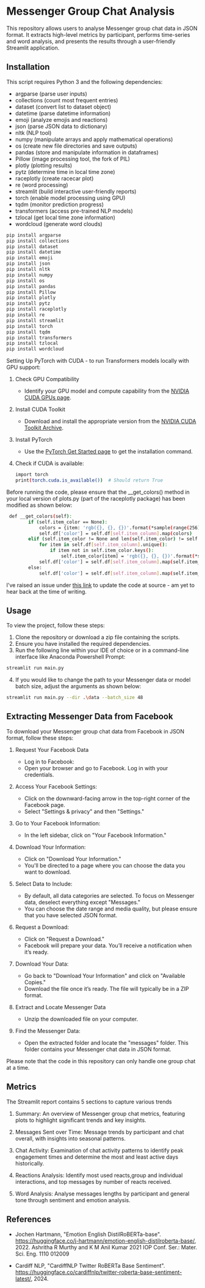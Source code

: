 # Messenger Group Chat Analysis

This repository allows users to analyse Messenger group chat data in JSON format. It extracts high-level metrics by participant, performs time-series and word analysis, and presents the results through a user-friendly Streamlit application.

## Installation

This script requires Python 3 and the following dependencies:

- argparse (parse user inputs)
- collections (count most frequent entries)
- dataset (convert list to dataset object)
- datetime (parse datetime information)
- emoji (analyze emojis and reactions)
- json (parse JSON data to dictionary)
- nltk (NLP tool)
- numpy (manipulate arrays and apply mathematical operations)
- os (create new file directories and save outputs)
- pandas (store and manipulate information in dataframes)
- Pillow (image processing tool, the fork of PIL)
- plotly (plotting results)
- pytz (determine time in local time zone)
- raceplotly (create racecar plot)
- re (word processing)
- streamlit (build interactive user-friendly reports)
- torch (enable model processing using GPU)
- tqdm (monitor prediction progress)
- transformers (access pre-trained NLP models)
- tzlocal (get local time zone information)
- wordcloud (generate word clouds)

```bash
pip install argparse
pip install collections
pip install dataset
pip install datetime
pip install emoji 
pip install json 
pip install nltk 
pip install numpy
pip install os 
pip install pandas 
pip install Pillow 
pip install plotly 
pip install pytz
pip install raceplotly
pip install re
pip install streamlit 
pip install torch
pip install tqdm
pip install transformers
pip install tzlocal
pip install wordcloud 
```

Setting Up PyTorch with CUDA - to run Transformers models locally with GPU support:

1. Check GPU Compatibility
    - Identify your GPU model and compute capability from the [NVIDIA CUDA GPUs page](https://developer.nvidia.com/cuda-gpus).

2. Install CUDA Toolkit
    - Download and install the appropriate version from the [NVIDIA CUDA Toolkit Archive](https://developer.nvidia.com/cuda-toolkit-archive).

3. Install PyTorch
    - Use the [PyTorch Get Started page](https://pytorch.org/get-started/locally/) to get the installation command. 

4. Check if CUDA is available:
    ```bash
    import torch
    print(torch.cuda.is_available())  # Should return True
    ```

Before running the code, please ensure that the __get_colors() method in your local version of plots.py (part of the raceplotly package) has been modified as shown below:
```bash
 def __get_colors(self):
        if (self.item_color == None):
            colors = {item: 'rgb({}, {}, {})'.format(*sample(range(256), 3)) for item in self.df[self.item_column].unique()}
            self.df['color'] = self.df[self.item_column].map(colors)
        elif (self.item_color != None and len(self.item_color) != self.df[self.item_column].nunique()):
            for item in self.df[self.item_column].unique():
                if item not in self.item_color.keys():
                    self.item_color[item] = 'rgb({}, {}, {})'.format(*sample(range(256), 3))
            self.df['color'] = self.df[self.item_column].map(self.item_color)
        else:
            self.df['color'] = self.df[self.item_column].map(self.item_color)
```

I've raised an issue under [this link](https://github.com/lucharo/raceplotly/issues/22) to update the code at source - am yet to hear back at the time of writing.
    
## Usage

To view the project, follow these steps:
1. Clone the repository or download a zip file containing the scripts.
2. Ensure you have installed the required dependencies.
3. Run the following line within your IDE of choice or in a command-line interface like Anaconda Powershell Prompt:
```bash
streamlit run main.py
```
4. If you would like to change the path to your Messenger data or model batch size, adjust the arguments as shown below:
```bash
streamlit run main.py --dir .\data --batch_size 48
```

## Extracting Messenger Data from Facebook

To download your Messenger group chat data from Facebook in JSON format, follow these steps:

1. Request Your Facebook Data
    - Log in to Facebook:
    - Open your browser and go to Facebook. Log in with your credentials.

2. Access Your Facebook Settings:
    - Click on the downward-facing arrow in the top-right corner of the Facebook page.
    - Select "Settings & privacy" and then "Settings."

3. Go to Your Facebook Information:
    - In the left sidebar, click on "Your Facebook Information."

4. Download Your Information:
    - Click on "Download Your Information."
    - You'll be directed to a page where you can choose the data you want to download.

5. Select Data to Include:
    - By default, all data categories are selected. To focus on Messenger data, deselect everything except "Messages."
    - You can choose the date range and media quality, but please ensure that you have selected JSON format.

6. Request a Download:
    - Click on "Request a Download."
    - Facebook will prepare your data. You’ll receive a notification when it’s ready.

7. Download Your Data:
    - Go back to "Download Your Information" and click on "Available Copies."
    - Download the file once it’s ready. The file will typically be in a ZIP format.

8. Extract and Locate Messenger Data
    - Unzip the downloaded file on your computer.

9. Find the Messenger Data:
    - Open the extracted folder and locate the "messages" folder. This folder contains your Messenger chat data in JSON format.

Please note that the code in this repository can only handle one group chat at a time.

## Metrics

The Streamlit report contains 5 sections to capture various trends

1. Summary: An overview of Messenger group chat metrics, featuring plots to highlight significant trends and key insights.

2. Messages Sent over Time: Message trends by participant and chat overall, with insights into seasonal patterns.

3. Chat Activity: Examination of chat activity patterns to identify peak engagement times and determine the most and least active days historically.

4. Reactions Analysis: Identify most used reacts,group and individual interactions, and top messages by number of reacts received.

5. Word Analysis: Analyse messages lengths by participant and general tone through sentiment and emotion analysis.

## References

- Jochen Hartmann, "Emotion English DistilRoBERTa-base". https://huggingface.co/j-hartmann/emotion-english-distilroberta-base/, 2022.
Ashritha R Murthy and K M Anil Kumar 2021 IOP Conf. Ser.: Mater. Sci. Eng. 1110 012009

- Cardiff NLP, "CardiffNLP Twitter RoBERTa Base Sentiment". https://huggingface.co/cardiffnlp/twitter-roberta-base-sentiment-latest/, 2024.
